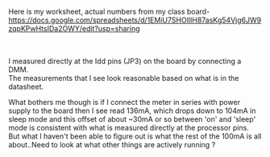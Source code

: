 Here is my worksheet, actual numbers from my class board-https://docs.google.com/spreadsheets/d/1EMiU7SHOIllH87asKg54Vjg6JW9zqpKPwHtsIDa2OWY/edit?usp=sharing

<br/>
<br/>
I measured directly at the Idd pins (JP3) on the board by connecting a DMM.
<br/>
The measurements that I see look reasonable based on what is in the datasheet.
<br/>

What bothers me though is if I connect the meter in series with power supply to the board then I see read 136mA, which drops down to 104mA in sleep mode
and this offset of about ~30mA or so between 'on' and 'sleep' mode is consistent with what is measured directly at the processor pins. 
<br/>
But what I haven't been able to figure out is what the rest of the 100mA is all about..Need to look at what other things are actively running ?
